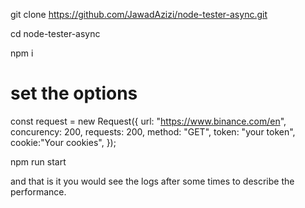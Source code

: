 git clone https://github.com/JawadAzizi/node-tester-async.git

cd node-tester-async

npm i

# set the options
const request = new Request({
	url: "https://www.binance.com/en",
	concurency: 200,
	requests: 200,
	method: "GET",
	token: "your token",
	cookie:"Your cookies",
});



npm run start

and that is it you would see the logs after some times to describe the performance.